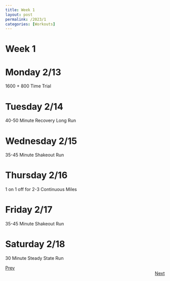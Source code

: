 ```yaml
---
title: Week 1
layout: post
permalink: /2023/1
categories: [Workouts]
---
```



# Week 1

# Monday 2/13

1600 + 800 Time Trial

# Tuesday 2/14

40-50 Minute Recovery Long Run

# Wednesday 2/15

35-45 Minute Shakeout Run

# Thursday 2/16

1 on 1 off for 2-3 Continuous Miles

# Friday 2/17

35-45 Minute Shakeout Run

# Saturday 2/18

30 Minute Steady State Run


<div style="text-align: left"> <a href="{{site.baseurl}}/2023/0">Prev</a></div> 
<div style="text-align: right"> <a href="{{site.baseurl}}/2023/2">Next</a></div>